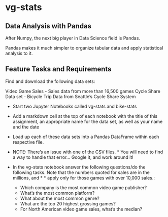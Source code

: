# vg-stats

## Data Analysis with Pandas

After Numpy, the next big player in Data Science field is Pandas.

Pandas makes it much simpler to organize tabular data and apply statistical analysis to it.

## Feature Tasks and Requirements
Find and download the following data sets:

Video Game Sales - Sales data from more than 16,500 games
Cycle Share Data set - Bicycle Trip Data from Seattle’s Cycle Share System

* Start two Jupyter Notebooks called vg-stats and bike-stats
* Add a markdown cell at the top of each notebook with the title of this assignment, an appropriate name for the data set, as well as your name and the date

* Load up each of these data sets into a Pandas DataFrame within each respective file.

* NOTE: There’s an issue with one of the CSV files. * You will need to find a way to handle that error… Google it, and work around it!
* In the vg-stats notebook answer the following questions/do the following tasks. Note that the numbers quoted for sales are in the millions, and * * apply only for those games with over 10,000 sales.:
  * Which company is the most common video game 
publisher?
  * What’s the most common platform?
  * What about the most common genre?
  * What are the top 20 highest grossing games?
  * For North American video game sales, what’s the median?
